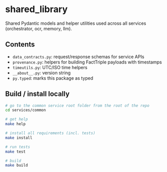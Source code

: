 # shared_library

Shared Pydantic models and helper utilities used across all services
(orchestrator, ocr, memory, llm).

## Contents
- `data_contracts.py`: request/response schemas for service APIs
- `provenance.py`: helpers for building FactTriple payloads with timestamps
- `timeutils.py`: UTC/ISO time helpers
- `__about__.py`: version string
- `py.typed`: marks this package as typed

## Build / install locally
```bash
# go to the common service root folder from the root of the repo
cd services/common

# get help
make help

# install all requirements (incl. tests)
make install

# run tests
make test

# build
make build 
```
